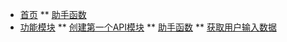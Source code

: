 <!-- docs/_sidebar.md -->

* [首页](/)
** [助手函数](help.md)
* [功能模块](function/function.md)
** [创建第一个API模块](getapi.md)
** [助手函数](help.md)
** [获取用户输入数据](function/data.md)
